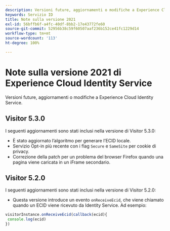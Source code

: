 ```yaml
---
description: Versioni future, aggiornamenti o modifiche a Experience Cloud Identity Service.
keywords: Servizio ID
title: Note sulla versione 2021
exl-id: 56bffb6f-a4fc-40df-8bb2-17e43772fe60
source-git-commit: 52956b38c59f60507aaf236b152ce41fc1229d14
workflow-type: tm+mt
source-wordcount: '113'
ht-degree: 100%

---
```


# Note sulla versione 2021 di Experience Cloud Identity Service

Versioni future, aggiornamenti o modifiche a Experience Cloud Identity Service.

## Visitor 5.3.0

I seguenti aggiornamenti sono stati inclusi nella versione di Visitor 5.3.0:

* È stato aggiornato l’algoritmo per generare l’ECID locale.
* Servizio Opt-in più recente con i flag `Secure` e `SameSite` per cookie di privacy.
* Correzione della patch per un problema del browser Firefox quando una pagina viene caricata in un iFrame secondario.

## Visitor 5.2.0

I seguenti aggiornamenti sono stati inclusi nella versione di Visitor 5.2.0:

* Questa versione introduce un evento `onReceiveEcid`, che viene chiamato quando un ECID viene ricevuto da Identity Service. Ad esempio:

```js
visitorInstance.onReceiveEcid(callback(ecid){
 console.log(ecid)
})
```
